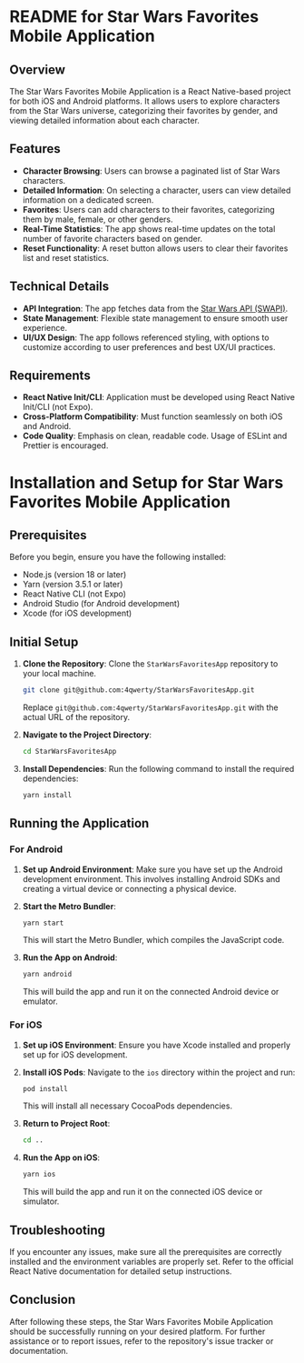 # README for Star Wars Favorites Mobile Application

## Overview

The Star Wars Favorites Mobile Application is a React Native-based project for both iOS and Android platforms. It allows users to explore characters from the Star Wars universe, categorizing their favorites by gender, and viewing detailed information about each character.

## Features

- **Character Browsing**: Users can browse a paginated list of Star Wars characters.
- **Detailed Information**: On selecting a character, users can view detailed information on a dedicated screen.
- **Favorites**: Users can add characters to their favorites, categorizing them by male, female, or other genders.
- **Real-Time Statistics**: The app shows real-time updates on the total number of favorite characters based on gender.
- **Reset Functionality**: A reset button allows users to clear their favorites list and reset statistics.

## Technical Details

- **API Integration**: The app fetches data from the [Star Wars API (SWAPI)](https://swapi.dev/).
- **State Management**: Flexible state management to ensure smooth user experience.
- **UI/UX Design**: The app follows referenced styling, with options to customize according to user preferences and best UX/UI practices.

## Requirements

- **React Native Init/CLI**: Application must be developed using React Native Init/CLI (not Expo).
- **Cross-Platform Compatibility**: Must function seamlessly on both iOS and Android.
- **Code Quality**: Emphasis on clean, readable code. Usage of ESLint and Prettier is encouraged.

# Installation and Setup for Star Wars Favorites Mobile Application

## Prerequisites
Before you begin, ensure you have the following installed:
- Node.js (version 18 or later)
- Yarn (version 3.5.1 or later)
- React Native CLI (not Expo)
- Android Studio (for Android development)
- Xcode (for iOS development)

## Initial Setup
1. **Clone the Repository**: 
   Clone the `StarWarsFavoritesApp` repository to your local machine.
   ```bash
   git clone git@github.com:4qwerty/StarWarsFavoritesApp.git
   ```
   Replace `git@github.com:4qwerty/StarWarsFavoritesApp.git` with the actual URL of the repository.

2. **Navigate to the Project Directory**:
   ```bash
   cd StarWarsFavoritesApp
   ```

3. **Install Dependencies**:
   Run the following command to install the required dependencies:
   ```bash
   yarn install
   ```

## Running the Application

### For Android
1. **Set up Android Environment**:
   Make sure you have set up the Android development environment. This involves installing Android SDKs and creating a virtual device or connecting a physical device.

2. **Start the Metro Bundler**:
   ```bash
   yarn start
   ```
   This will start the Metro Bundler, which compiles the JavaScript code.

3. **Run the App on Android**:
   ```bash
   yarn android
   ```
   This will build the app and run it on the connected Android device or emulator.

### For iOS
1. **Set up iOS Environment**:
   Ensure you have Xcode installed and properly set up for iOS development.

2. **Install iOS Pods**:
   Navigate to the `ios` directory within the project and run:
   ```bash
   pod install
   ```
   This will install all necessary CocoaPods dependencies.

3. **Return to Project Root**:
   ```bash
   cd ..
   ```

4. **Run the App on iOS**:
   ```bash
   yarn ios
   ```
   This will build the app and run it on the connected iOS device or simulator.

## Troubleshooting
If you encounter any issues, make sure all the prerequisites are correctly installed and the environment variables are properly set. Refer to the official React Native documentation for detailed setup instructions.

## Conclusion
After following these steps, the Star Wars Favorites Mobile Application should be successfully running on your desired platform. For further assistance or to report issues, refer to the repository's issue tracker or documentation.
